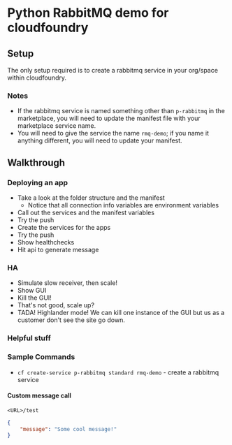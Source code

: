 # Python RabbitMQ demo for cloudfoundry
## Setup
The only setup required is to create a rabbitmq service in your org/space within cloudfoundry.

### Notes
- If the rabbitmq service is named something other than `p-rabbitmq` in the marketplace, you will need to update the manifest file with your marketplace service name.
- You will need to give the service the name `rmq-demo`; if you name it anything different, you will need to update your manifest.

## Walkthrough
### Deploying an app
- Take a look at the folder structure and the manifest
  - Notice that all connection info variables are environment variables
- Call out the services and the manifest variables
- Try the push
- Create the services for the apps
- Try the push
- Show healthchecks
- Hit api to generate message

### HA
- Simulate slow receiver, then scale!
- Show GUI
- Kill the GUI!
- That's not good, scale up?
- TADA! Highlander mode! We can kill one instance of the GUI but us as a customer don't see the site go down.

### Helpful stuff
### Sample Commands
- `cf create-service p-rabbitmq standard rmq-demo` - create a rabbitmq service

#### Custom message call
`<URL>/test`
```JSON
{
    "message": "Some cool message!"
}
```